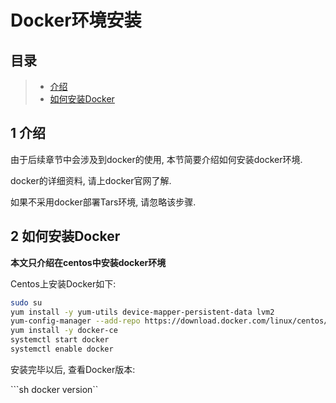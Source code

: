 # Docker环境安装

## 目录

> * [介绍]()
> * [如何安装Docker]()

## 1 介绍 <a id="chapter-1"></a>

由于后续章节中会涉及到docker的使用, 本节简要介绍如何安装docker环境.

docker的详细资料, 请上docker官网了解.

如果不采用docker部署Tars环境, 请忽略该步骤.


## 2 如何安装Docker <a id="chapter-2"></a>

**本文只介绍在centos中安装docker环境**

Centos上安装Docker如下:

```bash
sudo su
yum install -y yum-utils device-mapper-persistent-data lvm2
yum-config-manager --add-repo https://download.docker.com/linux/centos/docker-ce.repo
yum install -y docker-ce 
systemctl start docker
systemctl enable docker
```

安装完毕以后, 查看Docker版本:

```sh docker version``

